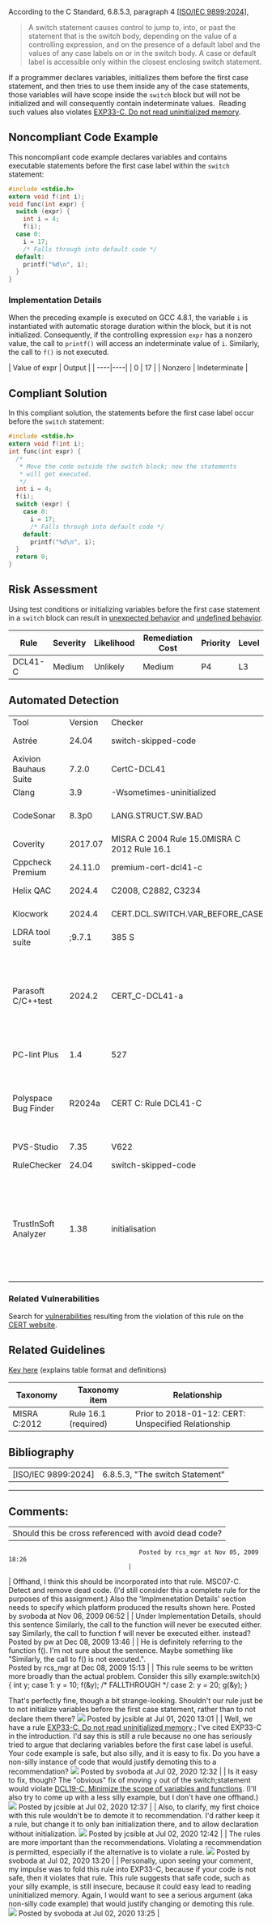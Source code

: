 According to the C Standard, 6.8.5.3, paragraph 4 \[[ISO/IEC 9899:2024](AA.-Bibliography_87152170.html#AA.Bibliography-ISO-IEC9899-2024)\],
> A switch statement causes control to jump to, into, or past the statement that is the switch body, depending on the value of a controlling expression, and on the presence of a default label and the values of any case labels on or in the switch body. A case or default label is accessible only within the closest enclosing switch statement.

If a programmer declares variables, initializes them before the first case statement, and then tries to use them inside any of the case statements, those variables will have scope inside the `switch` block but will not be initialized and will consequently contain indeterminate values.  Reading such values also violates [EXP33-C. Do not read uninitialized memory](EXP33-C_%20Do%20not%20read%20uninitialized%20memory).
## Noncompliant Code Example
This noncompliant code example declares variables and contains executable statements before the first case label within the `switch` statement:
``` c
#include <stdio.h>
extern void f(int i);
void func(int expr) {
  switch (expr) {
    int i = 4;
    f(i);
  case 0:
    i = 17;
    /* Falls through into default code */
  default:
    printf("%d\n", i);
  }
}
```
### Implementation Details
When the preceding example is executed on GCC 4.8.1, the variable `i` is instantiated with automatic storage duration within the block, but it is not initialized. Consequently, if the controlling expression `expr` has a nonzero value, the call to `printf()` will access an indeterminate value of `i`. Similarly, the call to `f()` is not executed.

| Value of expr
 | Output |
| ----|----|
| 0 | 17 |
| Nonzero | Indeterminate |

## Compliant Solution
In this compliant solution, the statements before the first case label occur before the `switch` statement:
``` c
#include <stdio.h>
extern void f(int i);
int func(int expr) {
  /*
   * Move the code outside the switch block; now the statements
   * will get executed.
   */
  int i = 4;
  f(i);
  switch (expr) {
    case 0:
      i = 17;
      /* Falls through into default code */
    default:
      printf("%d\n", i);
  }
  return 0;
}
```
## Risk Assessment
Using test conditions or initializing variables before the first case statement in a `switch` block can result in [unexpected behavior](BB.-Definitions_87152273.html#BB.Definitions-unexpectedbehavior) and [undefined behavior](BB.-Definitions_87152273.html#BB.Definitions-undefinedbehavior).

| Rule | Severity | Likelihood | Remediation Cost | Priority | Level |
| ----|----|----|----|----|----|
| DCL41-C | Medium | Unlikely | Medium | P4 | L3 |

## Automated Detection

|  |  |  |  |
| ----|----|----|----|
| Tool | Version | Checker | Description |
| Astrée | 24.04 | switch-skipped-code | Fully checked |
| Axivion Bauhaus Suite | 7.2.0 | CertC-DCL41 | Fully implemented |
| Clang | 3.9 | -Wsometimes-uninitialized |  |
| CodeSonar | 8.3p0 | LANG.STRUCT.SW.BAD | Malformed switch Statement |
| Coverity | 2017.07 | MISRA C 2004 Rule 15.0MISRA C 2012 Rule 16.1 | Implemented |
| Cppcheck Premium | 24.11.0 | premium-cert-dcl41-c |  |
| Helix QAC | 2024.4 | C2008, C2882, C3234 | Fully implemented |
| Klocwork | 2024.4 | CERT.DCL.SWITCH.VAR_BEFORE_CASE | Fully implemented |
| LDRA tool suite | ;9.7.1 | 385 S | Fully implemented |
| Parasoft C/C++test | 2024.2 | CERT_C-DCL41-a | A switch statement shall only contain switch labels and switch clauses, and no other code |
| PC-lint Plus | 1.4 | 527 | Assistance provided |
| Polyspace Bug Finder | R2024a | CERT C: Rule DCL41-C | Checks for ill-formed switch statements (rule partially covered) |
| PVS-Studio | 7.35 | V622 |  |
| RuleChecker | 24.04 | switch-skipped-code | Fully checked |
| TrustInSoft Analyzer | 1.38 | initialisation | Exhaustively detects undefined behavior (see the compliant and the non-compliant example). |

### Related Vulnerabilities
Search for [vulnerabilities](BB.-Definitions_87152273.html#BB.Definitions-vulnerability) resulting from the violation of this rule on the [CERT website](https://www.kb.cert.org/vulnotes/bymetric?searchview&query=FIELD+KEYWORDS+contains+DCL41-C).
## Related Guidelines
[Key here](https://wiki.sei.cmu.edu/confluence/display/c/How+this+Coding+Standard+is+Organized#HowthisCodingStandardisOrganized-RelatedGuidelines) (explains table format and definitions)

| Taxonomy | Taxonomy item | Relationship |
| ----|----|----|
| MISRA C:2012 | Rule 16.1 (required) | Prior to 2018-01-12: CERT: Unspecified Relationship |

## Bibliography

|  |  |
| ----|----|
| [ISO/IEC 9899:2024] | 6.8.5.3, "The switch Statement" |

------------------------------------------------------------------------
[](https://wiki.sei.cmu.edu/confluence/pages/viewpage.action?pageId=87151998) [](../c/Rule%2002_%20Declarations%20and%20Initialization%20_DCL_) [](../c/Rule%2003_%20Expressions%20_EXP_)
## Comments:

|  |
| ----|
| Should this be cross referenced with avoid dead code?
                                        Posted by rcs_mgr at Nov 05, 2009 18:26
                                     |
| Offhand, I think this should be incorporated into that rule. MSC07-C. Detect and remove dead code.  (I'd still consider this a complete rule for the purposes of this assignment.)
Also the 'Implmenetation Details' section needs  to specify which platform produced the results shown here.
                                        Posted by svoboda at Nov 06, 2009 06:52
                                     |
| Under Implementation Details, should this sentence
Similarly, the call to the function will never be executed either.
say
Similarly, the call to function f will never be executed either.
instead? 
                                        Posted by pw at Dec 08, 2009 13:46
                                     |
| He is definitely referring to the function f().  I'm not sure about the sentence.  Maybe something like "Similarly, the call to f() is not executed.".  
                                        Posted by rcs_mgr at Dec 08, 2009 15:13
                                     |
| This rule seems to be written more broadly than the actual problem. Consider this silly example:switch(x) {    int y;
case 1:
    y = 10;
    f(&y);
    /* FALLTHROUGH */
case 2:
    y = 20;
    g(&y);
}

That's perfectly fine, though a bit strange-looking. Shouldn't our rule just be to not initialize variables before the first case statement, rather than to not declare them there?
![](images/icons/contenttypes/comment_16.png) Posted by jcsible at Jul 01, 2020 13:01
\| \|
Well, we have a rule [EXP33-C. Do not read uninitialized memory](EXP33-C_%20Do%20not%20read%20uninitialized%20memory).; I've cited EXP33-C in the introduction.
I'd say this is still a rule because no one has seriously tried to argue that declaring variables before the first case label is useful. Your code example is safe, but also silly, and it is easy to fix. Do you have a non-silly instance of code that would justify demoting this to a recommendation?
![](images/icons/contenttypes/comment_16.png) Posted by svoboda at Jul 02, 2020 12:32
\| \|
Is it easy to fix, though? The "obvious" fix of moving `y` out of the switch;statement would violate [DCL19-C. Minimize the scope of variables and functions](DCL19-C_%20Minimize%20the%20scope%20of%20variables%20and%20functions). (I'll also try to come up with a less silly example, but I don't have one offhand.)
![](images/icons/contenttypes/comment_16.png) Posted by jcsible at Jul 02, 2020 12:37
\| \|
Also, to clarify, my first choice with this rule wouldn't be to demote it to recommendation. I'd rather keep it a rule, but change it to only ban initialization there, and to allow declaration without initialization.
![](images/icons/contenttypes/comment_16.png) Posted by jcsible at Jul 02, 2020 12:42
\| \|
The rules are more important than the recommendations. Violating a recommendation is permitted, especially if the alternative is to violate a rule.
![](images/icons/contenttypes/comment_16.png) Posted by svoboda at Jul 02, 2020 13:20
\| \|
Personally, upon seeing your comment, my impulse was to fold this rule into EXP33-C, because if your code is not safe, then it violates that rule. This rule suggests that safe code, such as your silly example, is still insecure, because it could easy lead to reading uninitialized memory. Again, I would want to see a serious argument (aka non-silly code example) that would justify changing or demoting this rule.
![](images/icons/contenttypes/comment_16.png) Posted by svoboda at Jul 02, 2020 13:25
\|
